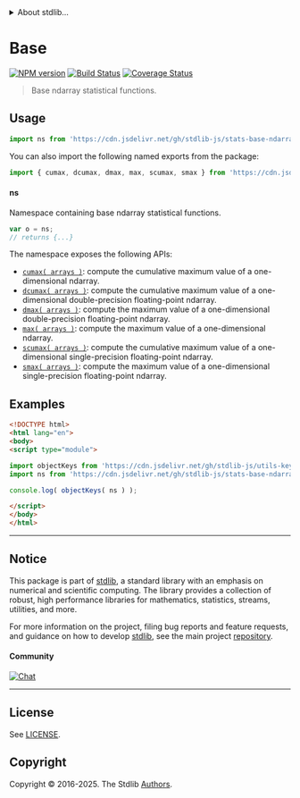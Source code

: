 <!--

@license Apache-2.0

Copyright (c) 2025 The Stdlib Authors.

Licensed under the Apache License, Version 2.0 (the "License");
you may not use this file except in compliance with the License.
You may obtain a copy of the License at

   http://www.apache.org/licenses/LICENSE-2.0

Unless required by applicable law or agreed to in writing, software
distributed under the License is distributed on an "AS IS" BASIS,
WITHOUT WARRANTIES OR CONDITIONS OF ANY KIND, either express or implied.
See the License for the specific language governing permissions and
limitations under the License.

-->


<details>
  <summary>
    About stdlib...
  </summary>
  <p>We believe in a future in which the web is a preferred environment for numerical computation. To help realize this future, we've built stdlib. stdlib is a standard library, with an emphasis on numerical and scientific computation, written in JavaScript (and C) for execution in browsers and in Node.js.</p>
  <p>The library is fully decomposable, being architected in such a way that you can swap out and mix and match APIs and functionality to cater to your exact preferences and use cases.</p>
  <p>When you use stdlib, you can be absolutely certain that you are using the most thorough, rigorous, well-written, studied, documented, tested, measured, and high-quality code out there.</p>
  <p>To join us in bringing numerical computing to the web, get started by checking us out on <a href="https://github.com/stdlib-js/stdlib">GitHub</a>, and please consider <a href="https://opencollective.com/stdlib">financially supporting stdlib</a>. We greatly appreciate your continued support!</p>
</details>

# Base

[![NPM version][npm-image]][npm-url] [![Build Status][test-image]][test-url] [![Coverage Status][coverage-image]][coverage-url] <!-- [![dependencies][dependencies-image]][dependencies-url] -->

> Base ndarray statistical functions.



<section class="usage">

## Usage

```javascript
import ns from 'https://cdn.jsdelivr.net/gh/stdlib-js/stats-base-ndarray@esm/index.mjs';
```

You can also import the following named exports from the package:

```javascript
import { cumax, dcumax, dmax, max, scumax, smax } from 'https://cdn.jsdelivr.net/gh/stdlib-js/stats-base-ndarray@esm/index.mjs';
```

#### ns

Namespace containing base ndarray statistical functions.

```javascript
var o = ns;
// returns {...}
```

The namespace exposes the following APIs:

<!-- <toc pattern="*"> -->

<div class="namespace-toc">

-   <span class="signature">[`cumax( arrays )`][@stdlib/stats/base/ndarray/cumax]</span><span class="delimiter">: </span><span class="description">compute the cumulative maximum value of a one-dimensional ndarray.</span>
-   <span class="signature">[`dcumax( arrays )`][@stdlib/stats/base/ndarray/dcumax]</span><span class="delimiter">: </span><span class="description">compute the cumulative maximum value of a one-dimensional double-precision floating-point ndarray.</span>
-   <span class="signature">[`dmax( arrays )`][@stdlib/stats/base/ndarray/dmax]</span><span class="delimiter">: </span><span class="description">compute the maximum value of a one-dimensional double-precision floating-point ndarray.</span>
-   <span class="signature">[`max( arrays )`][@stdlib/stats/base/ndarray/max]</span><span class="delimiter">: </span><span class="description">compute the maximum value of a one-dimensional ndarray.</span>
-   <span class="signature">[`scumax( arrays )`][@stdlib/stats/base/ndarray/scumax]</span><span class="delimiter">: </span><span class="description">compute the cumulative maximum value of a one-dimensional single-precision floating-point ndarray.</span>
-   <span class="signature">[`smax( arrays )`][@stdlib/stats/base/ndarray/smax]</span><span class="delimiter">: </span><span class="description">compute the maximum value of a one-dimensional single-precision floating-point ndarray.</span>

</div>

<!-- </toc> -->

</section>

<!-- /.usage -->

<section class="examples">

## Examples

<!-- TODO: better examples -->

<!-- eslint no-undef: "error" -->

```html
<!DOCTYPE html>
<html lang="en">
<body>
<script type="module">

import objectKeys from 'https://cdn.jsdelivr.net/gh/stdlib-js/utils-keys@esm/index.mjs';
import ns from 'https://cdn.jsdelivr.net/gh/stdlib-js/stats-base-ndarray@esm/index.mjs';

console.log( objectKeys( ns ) );

</script>
</body>
</html>
```

</section>

<!-- /.examples -->

<!-- Section for related `stdlib` packages. Do not manually edit this section, as it is automatically populated. -->

<section class="related">

</section>

<!-- /.related -->

<!-- Section for all links. Make sure to keep an empty line after the `section` element and another before the `/section` close. -->


<section class="main-repo" >

* * *

## Notice

This package is part of [stdlib][stdlib], a standard library with an emphasis on numerical and scientific computing. The library provides a collection of robust, high performance libraries for mathematics, statistics, streams, utilities, and more.

For more information on the project, filing bug reports and feature requests, and guidance on how to develop [stdlib][stdlib], see the main project [repository][stdlib].

#### Community

[![Chat][chat-image]][chat-url]

---

## License

See [LICENSE][stdlib-license].


## Copyright

Copyright &copy; 2016-2025. The Stdlib [Authors][stdlib-authors].

</section>

<!-- /.stdlib -->

<!-- Section for all links. Make sure to keep an empty line after the `section` element and another before the `/section` close. -->

<section class="links">

[npm-image]: http://img.shields.io/npm/v/@stdlib/stats-base-ndarray.svg
[npm-url]: https://npmjs.org/package/@stdlib/stats-base-ndarray

[test-image]: https://github.com/stdlib-js/stats-base-ndarray/actions/workflows/test.yml/badge.svg?branch=main
[test-url]: https://github.com/stdlib-js/stats-base-ndarray/actions/workflows/test.yml?query=branch:main

[coverage-image]: https://img.shields.io/codecov/c/github/stdlib-js/stats-base-ndarray/main.svg
[coverage-url]: https://codecov.io/github/stdlib-js/stats-base-ndarray?branch=main

<!--

[dependencies-image]: https://img.shields.io/david/stdlib-js/stats-base-ndarray.svg
[dependencies-url]: https://david-dm.org/stdlib-js/stats-base-ndarray/main

-->

[chat-image]: https://img.shields.io/gitter/room/stdlib-js/stdlib.svg
[chat-url]: https://app.gitter.im/#/room/#stdlib-js_stdlib:gitter.im

[stdlib]: https://github.com/stdlib-js/stdlib

[stdlib-authors]: https://github.com/stdlib-js/stdlib/graphs/contributors

[umd]: https://github.com/umdjs/umd
[es-module]: https://developer.mozilla.org/en-US/docs/Web/JavaScript/Guide/Modules

[deno-url]: https://github.com/stdlib-js/stats-base-ndarray/tree/deno
[deno-readme]: https://github.com/stdlib-js/stats-base-ndarray/blob/deno/README.md
[umd-url]: https://github.com/stdlib-js/stats-base-ndarray/tree/umd
[umd-readme]: https://github.com/stdlib-js/stats-base-ndarray/blob/umd/README.md
[esm-url]: https://github.com/stdlib-js/stats-base-ndarray/tree/esm
[esm-readme]: https://github.com/stdlib-js/stats-base-ndarray/blob/esm/README.md
[branches-url]: https://github.com/stdlib-js/stats-base-ndarray/blob/main/branches.md

[stdlib-license]: https://raw.githubusercontent.com/stdlib-js/stats-base-ndarray/main/LICENSE

<!-- <toc-links> -->

[@stdlib/stats/base/ndarray/cumax]: https://github.com/stdlib-js/stats-base-ndarray-cumax/tree/esm

[@stdlib/stats/base/ndarray/dcumax]: https://github.com/stdlib-js/stats-base-ndarray-dcumax/tree/esm

[@stdlib/stats/base/ndarray/dmax]: https://github.com/stdlib-js/stats-base-ndarray-dmax/tree/esm

[@stdlib/stats/base/ndarray/max]: https://github.com/stdlib-js/stats-base-ndarray-max/tree/esm

[@stdlib/stats/base/ndarray/scumax]: https://github.com/stdlib-js/stats-base-ndarray-scumax/tree/esm

[@stdlib/stats/base/ndarray/smax]: https://github.com/stdlib-js/stats-base-ndarray-smax/tree/esm

<!-- </toc-links> -->

</section>

<!-- /.links -->
